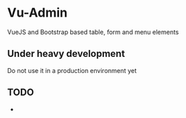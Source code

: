 # Vu-Admin

VueJS and Bootstrap based table, form and menu elements

## Under heavy development

Do not use it in a production environment yet

## TODO

- 